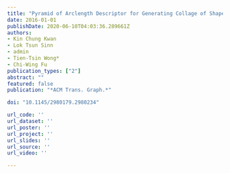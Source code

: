 ```yaml
---
title: "Pyramid of Arclength Descriptor for Generating Collage of Shapes"
date: 2016-01-01
publishDate: 2020-06-10T04:03:36.289661Z
authors: 
- Kin Chung Kwan
- Lok Tsun Sinn
- admin
- Tien-Tsin Wong*
- Chi-Wing Fu
publication_types: ["2"]
abstract: ""
featured: false
publication: "*ACM Trans. Graph.*"

doi: "10.1145/2980179.2980234"

url_code: ''
url_dataset: ''
url_poster: ''
url_project: ''
url_slides: ''
url_source: ''
url_video: ''

---
```


